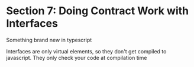 # Section 7: Doing Contract Work with Interfaces

Something brand new in typescript

Interfaces are only virtual elements, so they don't get compiled to javascript. They only check your code at compilation time
